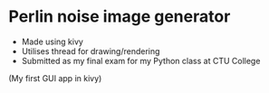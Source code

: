# Perlin noise image generator
- Made using kivy
- Utilises thread for drawing/rendering
- Submitted as my final exam for my Python class at CTU College

(My first GUI app in kivy)
